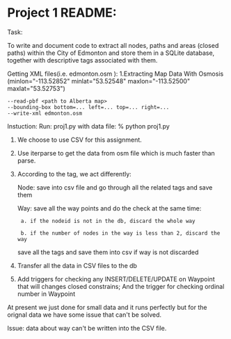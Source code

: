 # Project 1 README:

Task:

To write and document code to extract all nodes, paths and areas (closed paths) within the City of Edmonton and store them in a SQLite database, together with descriptive tags associated with them.

Getting XML files(i.e. edmonton.osm ): 
  1.Extracting Map Data With Osmosis 
   (minlon="-113.52852" minlat="53.52548" maxlon="-113.52500" maxlat="53.52753")
   
    --read-pbf <path to Alberta map>
    --bounding-box bottom=... left=... top=... right=...
    --write-xml edmonton.osm


Instuction:
Run: proj1.py with data file: % python proj1.py

  1. We choose to use CSV for this assignment.
  2. Use iterparse to get the data from osm file which is much faster than parse.
  3. According to the tag, we act differently:
  
      Node: save into csv file and go through all the related tags and save them
  
      Way: save all the way points and do the check at the same time:
      
          a. if the nodeid is not in the db, discard the whole way
          
          b. if the number of nodes in the way is less than 2, discard the way
          
      save all the tags and save them into csv if way is not discarded
      
  4. Transfer all the data in CSV files to the db
  5. Add triggers for checking any INSERT/DELETE/UPDATE on Waypoint that will changes closed constrains;
      And the trigger for checking ordinal number in Waypoint
  
  
  
At present we just done for small data and it runs perfectly but for the orignal data we have some issue that can't be solved.

Issue: data about way can't be written into the CSV file.


